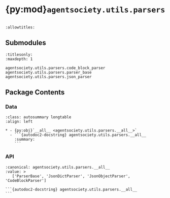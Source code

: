 # {py:mod}`agentsociety.utils.parsers`

```{py:module} agentsociety.utils.parsers
```

```{autodoc2-docstring} agentsociety.utils.parsers
:allowtitles:
```

## Submodules

```{toctree}
:titlesonly:
:maxdepth: 1

agentsociety.utils.parsers.code_block_parser
agentsociety.utils.parsers.parser_base
agentsociety.utils.parsers.json_parser
```

## Package Contents

### Data

````{list-table}
:class: autosummary longtable
:align: left

* - {py:obj}`__all__ <agentsociety.utils.parsers.__all__>`
  - ```{autodoc2-docstring} agentsociety.utils.parsers.__all__
    :summary:
    ```
````

### API

````{py:data} __all__
:canonical: agentsociety.utils.parsers.__all__
:value: >
   ['ParserBase', 'JsonDictParser', 'JsonObjectParser', 'CodeBlockParser']

```{autodoc2-docstring} agentsociety.utils.parsers.__all__
```

````
